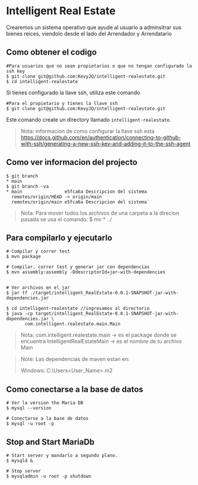# Intelligent Real Estate

Crearemos un sistema operativo que ayude al usuario a adminsitrar sus bienes reices, viendolo desde el lado del Arrendador y Arrendatario

## Como obtener el codigo

```shell
#Para usuarios que no sean propietarios o que no tengan configurado la ssh key
$ git clone git@github.com:KevyJQ/intelligent-realestate.git
$ cd intelligent-realestate
```
Si tienes configurado la llave ssh, utiliza este comando

```shell
#Para el propietario y tienes la llave ssh
$ git clone git@github.com:KevyJQ/intelligent-realestate.git 
```

Este comando create un directory llamado `intelligent-realestate`.

> Nota: informacion de como configurar la llave ssh esta https://docs.github.com/en/authentication/connecting-to-github-with-ssh/generating-a-new-ssh-key-and-adding-it-to-the-ssh-agent 
## Como ver informacion del projecto

```shell
$ git branch
* main
$ git branch -va
* main                e5fca6a Descripcion del sistema
  remotes/origin/HEAD -> origin/main
  remotes/origin/main e5fca6a Descripcion del sistema`
```

> Nota: Para mover todos los archivos de una carpeta a la direcion pasada se usa el comando:
	$ mv * ../

## Para compilarlo y ejecutarlo

```shell
# Compilar y correr test
$ mvn package

# Compilar, correr test y generar jar con dependencias
$ mvn assembly:assembly -DdescriptorId=jar-with-dependencies


# Ver archivos en el jar
$ jar tf ./target/intelligent_RealEstate-0.0.1-SNAPSHOT-jar-with-dependencies.jar

$ cd intelligent-realestate	//ingresamos al directorio
$ java -cp target/intelligent_RealEstate-0.0.1-SNAPSHOT-jar-with-dependencies.jar \
       com.intelligent.realestate.main.Main
```
> Nota: com.intelligent.realestate.main  -> es el package donde se encuentra
>	IntelligentRealEstateMain	-> es el nombre de tu archivo Main
 

> Note: Las dependencias de maven estan en:
>
> Windows: C:\Users\<User_Name>\.m2

## Como conectarse a la base de datos

```shell
# Ver la version the Maria DB
$ mysql --version

# Conectarse a la base de datos
$ mysql -u root -p
```

## Stop and Start MariaDb

```shell
# Start server y mandarlo a segundo plano.
$ mysqld &

# Stop server
$ mysqladmin -u root -p shutdown
```
